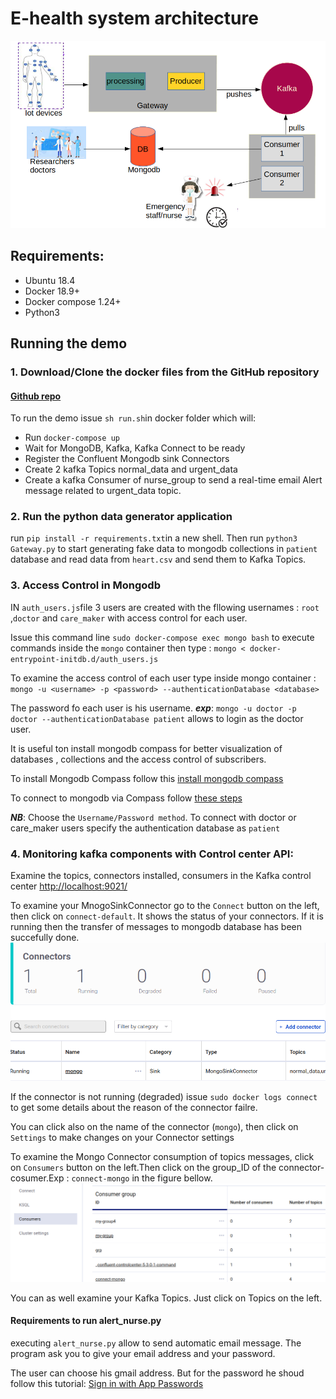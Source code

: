 # E-health system architecture

<img src="images/archit.png">



## Requirements:
  
   * Ubuntu 18.4
   * Docker 18.9+
   * Docker compose 1.24+
   * Python3

## Running the demo
 
 ### 1. Download/Clone the docker files from the GitHub repository
 
 #### [Github repo](https://github.com/sofienesafta/mongodb-kafka/)
 
 To run the demo issue ```sh run.sh```in docker folder which will:

  * Run ```docker-compose up```
  * Wait for MongoDB, Kafka, Kafka Connect to be ready
  * Register the Confluent Mongodb sink Connectors
  * Create 2 kafka Topics normal_data and urgent_data
  * Create a kafka Consumer of nurse_group to send a real-time email Alert message related to urgent_data topic.
  
  
### 2. Run the python data generator application
   run ```pip install -r requirements.txt```in a new shell. Then 
   run ```python3 Gateway.py``` to start generating fake data to mongodb collections in ```patient``` database and read data from ```heart.csv``` and send them to Kafka Topics.

### 3. Access Control in Mongodb
  
   IN ```auth_users.js```file 3 users are created with the fllowing usernames : ```root``` ,```doctor``` and ```care_maker``` with access control for each user.
   
   Issue this command line ```sudo docker-compose exec mongo bash``` to execute commands inside the ```mongo``` container then type : ```mongo < docker-entrypoint-initdb.d/auth_users.js```
   
  To examine the access control of each user type inside mongo container : ```mongo -u <username> -p <password> --authenticationDatabase <database>```
  
  The password fo each user is his username. ***exp***: ```mongo -u doctor -p doctor --authenticationDatabase patient```  allows to login as the doctor user.
  
It is useful ton install mongodb compass for better visualization of databases , collections and the access control of subscribers.

To install Mongodb Compass follow this [install mongodb compass](https://www.mongodb.com/docs/compass/current/install/)

To connect to mongodb via Compass follow [these steps](https://www.mongodb.com/docs/compass/current/connect/authentication-connection/)

***NB***: Choose the ```Username/Password method```. To connect with doctor or care_maker users specify the authentication database as ```patient```


### 4. Monitoring kafka components with Control center API:

Examine the topics, connectors installed, consumers in the Kafka control center [http://localhost:9021/](http://localhost:9021/)


To examine your MnogoSinkConnector go to the ```Connect``` button on the left, then click on ```connect-default```. It shows the status of your connectors. If it is running then the transfer of messages to mongodb database has been succefully done.
<img src="images/state_connector.png">

If the connector is not running (degraded) issue ```sudo docker logs connect``` to get some details about the reason of the connector failre.

You can click also on the name of the connector (```mongo```), then click on ```Settings``` to make changes on your Connector settings

To examine the Mongo Connector consumption of topics messages, click on ```Consumers``` button on the left.Then click on the group_ID of the connector-cosumer.Exp : ```connect-mongo``` in the figure bellow.
<img src="images/consumer-groups.png">

You can as well examine your Kafka Topics. Just click on Topics on the left.

#### Requirements to run alert_nurse.py

executing ```alert_nurse.py``` allow to send automatic email message. The program  ask you to give your email address and your password.

The user can choose his gmail address. But for the password he shoud follow this tutorial: [Sign in with App Passwords](https://support.google.com/accounts/answer/185833?hl=en) 
